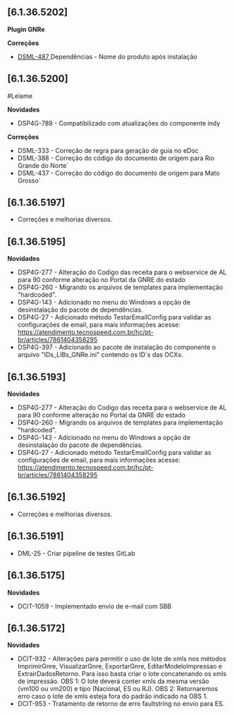﻿## [6.1.36.5202]

**Plugin GNRe**

**Correções**

* [DSML-487 ](https://tecnospeed.atlassian.net/browse/DSML-487)Dependências - Nome do produto após instalação

## [6.1.36.5200]

#Leiame

**Novidades**
* DSP4G-789 - Compatibilizado com atualizações do componente indy

**Correções**
* DSML-333 - Correção de regra para geração de guia no eDoc
* DSML-388 - Correção do código do documento de origem para Rio Grande do Norte`
* DSML-437 - Correção do código do documento de origem para Mato Grosso`

## [6.1.36.5197]

* Corre&ccedil;&otilde;es e melhorias diversos.

## [6.1.36.5195]

**Novidades**
* DSP4G-277 - Alteração do Codigo das receita para o webservice de AL para 90 conforme alteração no Portal da GNRE do estado
* DSP4G-260 - Migrando os arquivos de templates para implementação "hardcoded".
* DSP4G-143 - Adicionado no menu do Windows a opção de desinstalação do pacote de dependências.
* DSP4G-27  - Adicionado método TestarEmailConfig para validar as configurações de email, para mais informações acesse: https://atendimento.tecnospeed.com.br/hc/pt-br/articles/7861404358295
* DSP4G-397 - Adicionado ao pacote de instalação do componente o arquivo "IDs_LIBs_GNRe.ini" contendo os ID´s das OCXs.

## [6.1.36.5193]

**Novidades**
* DSP4G-277 - Alteração do Codigo das receita para o webservice de AL para 90 conforme alteração no Portal da GNRE do estado
* DSP4G-260 - Migrando os arquivos de templates para implementação "hardcoded".
* DSP4G-143 - Adicionado no menu do Windows a opção de desinstalação do pacote de dependências.
* DSP4G-27  - Adicionado método TestarEmailConfig para validar as configurações de email, para mais informações acesse: https://atendimento.tecnospeed.com.br/hc/pt-br/articles/7861404358295

## [6.1.36.5192]

* Corre&ccedil;&otilde;es e melhorias diversos.

## [6.1.36.5191]

- DML-25 - Criar pipeline de testes GitLab

## [6.1.36.5175]
**Novidades**
 - DCIT-1059 - Implementado envio de e-mail com SBB

## [6.1.36.5172]
**Novidades**
 - DCIT-932 - Alterações para permitir o uso de lote de xmls nos métodos ImprimirGnre, VisualizarGnre, ExportarGnre, 
             EditarModeloImpressao e ExtrairDadosRetorno. Para isso basta criar o lote concatenando os xmls de impressão.
             OBS 1: O lote deverá conter xmls da mesma versão (vm100 ou vm200) e tipo (Nacional, ES ou RJ).
             OBS 2: Retornaremos erro caso o lote de xmls esteja fora do padrão indicado na OBS 1.
 - DCIT-953 - Tratamento de retorno de erro faultstring no envio para ES.







